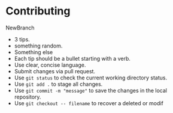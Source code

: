 # Contributing

NewBranch
- 3 tips.
- something random.
- Something else
- Each tip should be a bullet starting with a verb.
- Use clear, concise language.
- Submit changes via pull request.
- Use `git status` to check the current working directory status.  
- Use `git add .` to stage all changes.  
- Use `git commit -m "message"` to save the changes in the local repository.  
- Use `git checkout -- filename` to recover a deleted or modif

